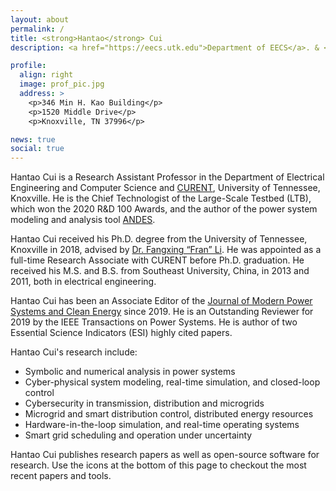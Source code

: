 ```yaml
---
layout: about
permalink: /
title: <strong>Hantao</strong> Cui
description: <a href="https://eecs.utk.edu">Department of EECS</a>. & <a href="https://curent.utk.edu">CURENT</a>, University of Tennessee, Knoxville

profile:
  align: right
  image: prof_pic.jpg
  address: >
    <p>346 Min H. Kao Building</p>
    <p>1520 Middle Drive</p>
    <p>Knoxville, TN 37996</p>

news: true
social: true
---
```

Hantao Cui is a Research Assistant Professor in the Department of Electrical Engineering and Computer Science and [CURENT](https://curent.utk.edu), University of Tennessee, Knoxville. He is the Chief Technologist of the Large-Scale Testbed (LTB), which won the 2020 R&D 100 Awards, and the author of the power system modeling and analysis tool [ANDES](https://github.com/cuihantao/andes).

Hantao Cui received his Ph.D. degree from the University of Tennessee, Knoxville in 2018, advised by [Dr. Fangxing “Fran” Li](http://web.eecs.utk.edu/~fli6).
He was appointed as a full-time Research Associate with CURENT before Ph.D. graduation.
He received his M.S. and B.S. from Southeast University, China, in 2013 and 2011, both in electrical engineering.

Hantao Cui has been an Associate Editor of the [Journal of Modern Power Systems and Clean Energy](http://www.mpce.info) since 2019. He is an Outstanding Reviewer for 2019 by the IEEE Transactions on Power Systems. He is author of two Essential Science Indicators (ESI) highly cited papers.

Hantao Cui's research include:

 - Symbolic and numerical analysis in power systems
 - Cyber-physical system modeling, real-time simulation, and closed-loop control
 - Cybersecurity in transmission, distribution and microgrids
 - Microgrid and smart distribution control, distributed energy resources
 - Hardware-in-the-loop simulation, and real-time operating systems
 - Smart grid scheduling and operation under uncertainty

Hantao Cui publishes research papers as well as open-source software for research. Use the icons at the bottom of this page to checkout the most recent papers and tools.

